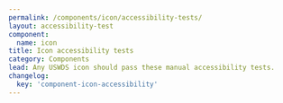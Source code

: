 ```yaml
---
permalink: /components/icon/accessibility-tests/
layout: accessibility-test
component:
  name: icon
title: Icon accessibility tests
category: Components
lead: Any USWDS icon should pass these manual accessibility tests.
changelog:
  key: 'component-icon-accessibility'
---
```


